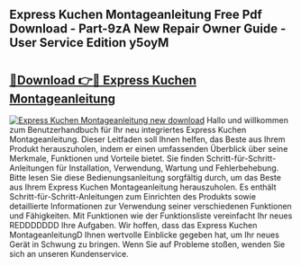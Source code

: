 ## Express Kuchen Montageanleitung Free Pdf Download - Part-9zA New Repair Owner Guide - User Service Edition y5oyM

# <h2><a href="http://df8470.blite.top/?on=Express+Kuchen+Montageanleitung">🔗Download 👉🔴 Express Kuchen Montageanleitung</a></h2>

[![Express Kuchen Montageanleitung new download](https://i.imgur.com/lujVjoI.png)](http://df8470.blite.top/?on=Express+Kuchen+Montageanleitung)
Hallo und willkommen zum Benutzerhandbuch für Ihr neu integriertes Express Kuchen Montageanleitung. Dieser Leitfaden soll Ihnen helfen, das Beste aus Ihrem Produkt herauszuholen, indem er einen umfassenden Überblick über seine Merkmale, Funktionen und Vorteile bietet. Sie finden Schritt-für-Schritt-Anleitungen für Installation, Verwendung, Wartung und Fehlerbehebung. Bitte lesen Sie diese Bedienungsanleitung sorgfältig durch, um das Beste aus Ihrem Express Kuchen Montageanleitung herauszuholen. Es enthält Schritt-für-Schritt-Anleitungen zum Einrichten des Produkts sowie detaillierte Informationen zur Verwendung seiner verschiedenen Funktionen und Fähigkeiten. Mit Funktionen wie der Funktionsliste vereinfacht Ihr neues REDDDDDDD Ihre Aufgaben. Wir hoffen, dass das Express Kuchen MontageanleitungD Ihnen wertvolle Einblicke gegeben hat, um Ihr neues Gerät in Schwung zu bringen. Wenn Sie auf Probleme stoßen, wenden Sie sich an unseren Kundenservice.
